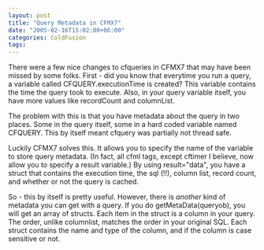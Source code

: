 ```yaml
---
layout: post
title: "Query Metadata in CFMX7"
date: "2005-02-16T15:02:00+06:00"
categories: ColdFusion 
tags: 
---
```


There were a few nice changes to cfqueries in CFMX7 that may have been missed by some folks. First - did you know that everytime you run a query, a variable called CFQUERY.executionTime is created? This variable contains the time the query took to execute. Also, in your query variable itself, you have more values like recordCount and columnList.

The problem with this is that you have metadata about the query in two places. Some in the query itself, some in a hard coded variable named CFQUERY. This by itself meant cfquery was partially not thread safe. 

Luckily CFMX7 solves this. It allows you to specify the name of the variable to store query metadata. (In fact, all cfml tags, except cftimer I believe, now allow you to specify a result variable.) By using result="data", you have a struct that contains the execution time, the sql (!!), column list, record count, and whether or not the query is cached.

So - this by itself is pretty useful. However, there is <i>another</i> kind of metadata you can get with a query. If you do getMetaData(queryob), you will get an array of structs. Each item in the struct is a column in your query. The order, unlike columnlist, matches the order in your original SQL. Each struct contains the name and type of the column, and if the column is case sensitive or not.